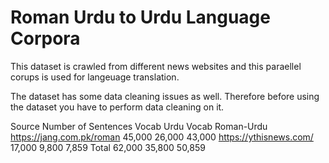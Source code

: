 # Roman Urdu to Urdu Language Corpora


This dataset is crawled from different news websites and this paraellel corups is used for langeuage translation.

The dataset has some data cleaning issues as well. Therefore before using the dataset you have to perform data cleaning on it. 


Source	                 Number of Sentences	Vocab Urdu	Vocab Roman-Urdu
https://jang.com.pk/roman 45,000	              26,000	      43,000
https://ythisnews.com/    17,000	              9,800	        7,859
Total	                    62,000	              35,800	      50,859
